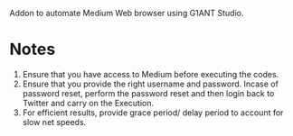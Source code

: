 Addon to automate Medium Web browser using G1ANT Studio. 

# Notes
1. Ensure that you have access to Medium before executing the codes.
2. Ensure that you provide the right username and password. Incase of password reset, perform the password reset and then login back to Twitter and carry on the Execution.
3. For efficient results, provide grace period/ delay period to account for slow net speeds. 

